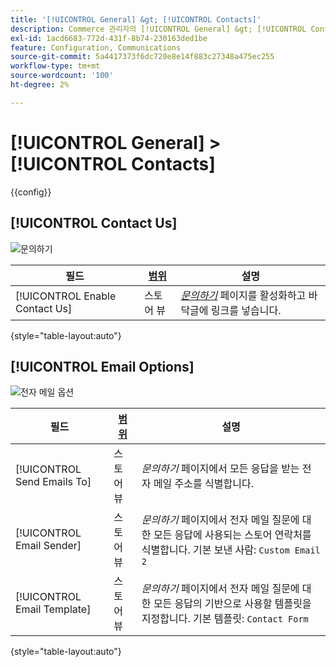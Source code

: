 ```yaml
---
title: '[!UICONTROL General] &gt; [!UICONTROL Contacts]'
description: Commerce 관리자의 [!UICONTROL General] &gt; [!UICONTROL Contacts] 페이지에서 구성 설정을 검토하십시오.
exl-id: 1acd6683-772d-431f-8b74-230163ded1be
feature: Configuration, Communications
source-git-commit: 5a4417373f6dc720e8e14f883c27348a475ec255
workflow-type: tm+mt
source-wordcount: '100'
ht-degree: 2%

---
```


# [!UICONTROL General] > [!UICONTROL Contacts]

{{config}}

## [!UICONTROL Contact Us]

![문의하기](./assets/contacts-contact-us.png)<!-- zoom -->

<!-- [Contact Us](https://experienceleague.adobe.com/ko/docs/commerce-admin/start/setup/store-details#contact-us-form) -->

| 필드 | [범위](../../getting-started/websites-stores-views.md#scope-settings) | 설명 |
|--- |--- |--- |
| [!UICONTROL Enable Contact Us] | 스토어 뷰 | [_문의하기_](../../getting-started/store-details.md#contact-us-form) 페이지를 활성화하고 바닥글에 링크를 넣습니다. |

{style="table-layout:auto"}

## [!UICONTROL Email Options]

![전자 메일 옵션](./assets/contacts-email-options.png)<!-- zoom -->

<!-- [Email Options](https://experienceleague.adobe.com/ko/docs/commerce-admin/start/setup/store-details#contact-us-form) -->

| 필드 | [범위](../../getting-started/websites-stores-views.md#scope-settings) | 설명 |
|--- |--- |--- |
| [!UICONTROL Send Emails To] | 스토어 뷰 | _문의하기_ 페이지에서 모든 응답을 받는 전자 메일 주소를 식별합니다. |
| [!UICONTROL Email Sender] | 스토어 뷰 | _문의하기_ 페이지에서 전자 메일 질문에 대한 모든 응답에 사용되는 스토어 연락처를 식별합니다. 기본 보낸 사람: `Custom Email 2` |
| [!UICONTROL Email Template] | 스토어 뷰 | _문의하기_ 페이지에서 전자 메일 질문에 대한 모든 응답의 기반으로 사용할 템플릿을 지정합니다. 기본 템플릿: `Contact Form` |

{style="table-layout:auto"}
